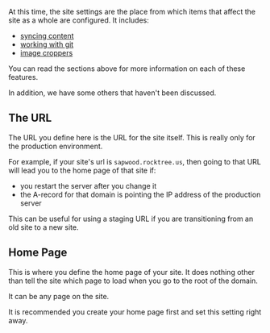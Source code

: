 At this time, the site settings are the place from which items that affect the site as a whole are configured. It includes:

* [syncing content](/docs/communicative_workflow/syncing_content)
* [working with git](/docs/communicative_workflow/working_with_git)
* [image croppers](/docs/building_content/media_library)

You can read the sections above for more information on each of these features.

In addition, we have some others that haven't been discussed.

The URL
----------------

The URL you define here is the URL for the site itself. This is really only for the production environment.

For example, if your site's url is `sapwood.rocktree.us`, then going to that URL will lead you to the home page of that site if:

* you restart the server after you change it
* the A-record for that domain is pointing the IP address of the production server

This can be useful for using a staging URL if you are transitioning from an old site to a new site.

Home Page
----------------

This is where you define the home page of your site. It does nothing other than tell the site which page to load when you go to the root of the domain.

It can be any page on the site.

It is recommended you create your home page first and set this setting right away.
